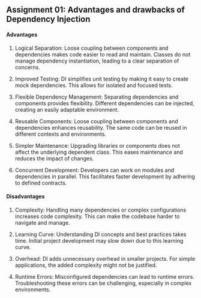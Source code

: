 ## Assignment 01: Advantages and drawbacks of Dependency Injection

#### Advantages
1. Logical Separation: Loose coupling between components and dependencies makes code easier to read and maintain. Classes do not manage dependency instantiation, leading to a clear separation of concerns.

2. Improved Testing: DI simplifies unit testing by making it easy to create mock dependencies. This allows for isolated and focused tests.

3. Flexible Dependency Management: Separating dependencies and components provides flexibility. Different dependencies can be injected, creating an easily adaptable environment.

4. Reusable Components: Loose coupling between components and dependencies enhances reusability. The same code can be reused in different contexts and environments.

5. Simpler Maintenance: Upgrading libraries or components does not affect the underlying dependent class. This eases maintenance and reduces the impact of changes.

6. Concurrent Development: Developers can work on modules and dependencies in parallel. This facilitates faster development by adhering to defined contracts.

#### Disadvantages
1. Complexity: Handling many dependencies or complex configurations increases code complexity. This can make the codebase harder to navigate and manage.

2. Learning Curve: Understanding DI concepts and best practices takes time. Initial project development may slow down due to this learning curve.

3. Overhead: DI adds unnecessary overhead in smaller projects. For simple applications, the added complexity might not be justified.

4. Runtime Errors: Misconfigured dependencies can lead to runtime errors. Troubleshooting these errors can be challenging, especially in complex environments.